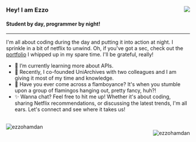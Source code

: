 ### Hey! I am Ezzo <img align="right" src="https://komarev.com/ghpvc/?username=ezzohamdan&label=Profile%20views&color=000000&style=flat" />
#### Student by day, programmer by night! 

<hr/>

I'm all about coding during the day and putting it into action at night. I sprinkle in a bit of netflix to unwind. Oh, if you've got a sec, check out the [portfolio](https://ezzohamdan.github.io/Project-9) I whipped up in my spare time. I'll be grateful, really!

- 🌱 I’m currently learning more about APIs.
- 🔭 Recently, I co-founded UniArchives with two colleagues and I am giving it most of my time and knowledge.
- 🌟 Have you ever come across a flamboyance? It's when you stumble upon a group of flamingos hanging out, pretty fancy, huh?!
- ✨ Wanna chat? Feel free to hit me up! Whether it's about coding, sharing Netflix recommendations, or discussing the latest trends, I'm all ears. Let's connect and see where it takes us!
<p><br/><img align="left" src="https://github-readme-streak-stats.herokuapp.com/?user=ezzohamdan&theme=dark" alt="ezzohamdan" /> <br/> <img align="right" src="https://github-readme-stats.vercel.app/api/top-langs?username=ezzohamdan&show_icons=true&theme=dark&locale=en&layout=compact" alt="ezzohamdan" /></p>
